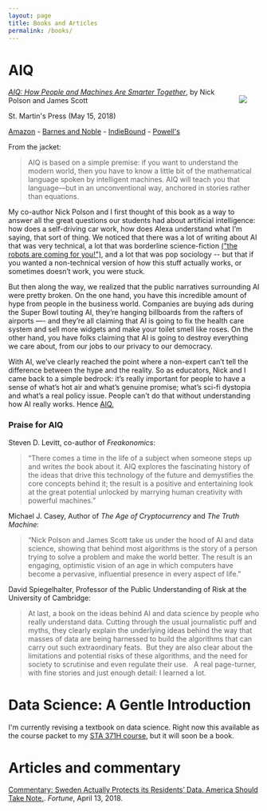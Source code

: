 ```yaml
---
layout: page
title: Books and Articles
permalink: /books/
---
```


# AIQ

<img src="{{ site.baseurl }}/assets/img/posts/AIQ_cover_medium.png" ALIGN="right" style="margin:15px 25px"/>

[_AIQ: How People and Machines Are Smarter Together_](https://us.macmillan.com/books/9781250182159), by Nick Polson and James Scott   

St. Martin's Press (May 15, 2018)  

[Amazon](https://www.amazon.com/dp/1250182158?tag=macmillan-20) - [Barnes and Noble](https://www.barnesandnoble.com/w/aiq-nick-polson/1126974730#/) - [IndieBound](https://www.indiebound.org/book/9781250182159)  - [Powell's](http://www.powells.com/book/aiq-how-people-machines-are-smarter-together-9781250182159)  

From the jacket: 
> AIQ is based on a simple premise: if you want to understand the modern world, then you have to know a little bit of the mathematical language spoken by intelligent machines. AIQ will teach you that language―but in an unconventional way, anchored in stories rather than equations.

My co-author Nick Polson and I first thought of this book as a way to answer all the great questions our students had about artificial intelligence: how does a self-driving car work, how does Alexa understand what I’m saying, that sort of thing.  We noticed that there was a lot of writing about AI that was very technical, a lot that was borderline science-fiction [("the robots are coming for you!")](https://www.vanityfair.com/news/2017/03/elon-musk-billion-dollar-crusade-to-stop-ai-space-x), and a lot that was pop sociology -- but that if you wanted a non-technical version of how this stuff actually works, or sometimes doesn’t work, you were stuck.

But then along the way, we realized that the public narratives surrounding AI were pretty broken.  On the one hand, you have this incredible amount of hype from people in the business world.  Companies are buying ads during the Super Bowl touting AI, they’re hanging billboards from the rafters of airports —- and they’re all claiming that AI is going to fix the health care system and sell more widgets and make your toilet smell like roses.  On the other hand, you have folks claiming that AI is going to destroy everything we care about, from our jobs to our privacy to our democracy.

With AI, we’ve clearly reached the point where a non-expert can’t tell the difference between the hype and the reality.  So as educators, Nick and I came back to a simple bedrock: it’s really important for people to have a sense of what’s hot air and what’s genuine promise; what’s sci-fi dystopia and what’s a real policy issue. People can't do that without understanding how AI really works.  Hence [AIQ.](https://www.amazon.com/dp/1250182158?tag=macmillan-20)  


### Praise for AIQ

Steven D. Levitt, co-author of _Freakonomics_:  
> “There comes a time in the life of a subject when someone steps up and writes _the_ book about it. AIQ explores the fascinating history of the ideas that drive this technology of the future and demystifies the core concepts behind it; the result is a positive and entertaining look at the great potential unlocked by marrying human creativity with powerful machines.”


Michael J. Casey, Author of _The Age of Cryptocurrency_ and _The Truth Machine_:  
> “Nick Polson and James Scott take us under the hood of AI and data science, showing that behind most algorithms is the story of a person trying to solve a problem and make the world better. The result is an engaging, optimistic vision of an age in which computers have become a pervasive, influential presence in every aspect of life.”


David Spiegelhalter, Professor of the Public Understanding of Risk at the University of Cambridge:  
> At last, a book on the ideas behind AI and data science by people who really understand data. Cutting through the usual journalistic puff and myths, they clearly explain the underlying ideas behind the way that masses of data are being harnessed to build the algorithms that can carry out such extraordinary feats.  But they are also clear about the limitations and potential risks of these algorithms, and the need for society to scrutinise and even regulate their use.   A real page-turner, with fine stories and just enough detail: I learned a lot.


# Data Science: A Gentle Introduction  

I'm currently revising a textbook on data science.  Right now this available as the course packet to my [STA 371H course](https://jgscott.github.io/STA371H_Spring2018/resources/), but it will soon be a book.  


# Articles and commentary

[Commentary: Sweden Actually Protects its Residents’ Data. America Should Take Note.](http://fortune.com/2018/04/13/facebook-mark-zuckerberg-data-privacy-sweden/). _Fortune_, April 13, 2018.  

